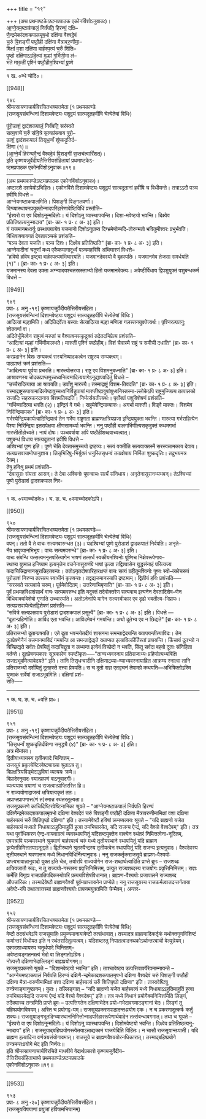 +++
title = "१९"

+++
(अथ प्रथमाष्टकेऽष्टमप्रपाठक एकोनविंशोऽनुवाकः)।  
आ॒ग्ने॒यम॒ष्टाक॑पालं॒ निर्व॑पति॒ हिर॑ण्यं॒ दक्षि–  
णै॒न्द्रमेका॑दशकपालमृष॒भो दक्षि॑णा वैश्वदे॒वं  
च॒रुं पि॒शङ्गी॑ पष्ठौ॒ही दक्षि॑णा मैत्रावरु॒णीमा॒–  
मिक्षां॑ व॒शा दक्षि॑णा बार्हस्प॒त्यं च॒रुँ शि॑ति–  
पृ॒ष्ठो दक्षि॑णाऽऽदि॒त्यां म॒ल्हां ग॒र्भिणी॒मा ल॑–  
भते मारु॒तीं पृश्निं॑ पष्ठौ॒हीम॒श्विभ्यां॑ पू॒ष्णे  
–––––––––––––––––––––––––––––––––––––––––––––––  
१ ख. ०न्धे चोदि०।

[[948]]

९४८  
श्रीमत्सायणाचार्यविरचितभाष्यत्तमेता [१ प्रथमकाण्डे  
(राजसूयसंबन्धिनां दिशामवेष्टयः पशुद्वयं सात्यदूतहवींषि चेत्येतेषां विधिः)

पु॑रो॒डाशं॒ द्वाद॑शकपालं॒ निर्व॑पति॒ सर॑स्वते  
सत्य॒वाचे॑ च॒रुँ स॑वि॒त्रे स॒त्यप्र॑सवाय पुरो॒–  
डाशं॒ द्वाद॑शकपालं तिसृध॒न्वँ शु॑ष्कदृ॒तिर्द–  
क्षि॑णा (१)॥  
(आ॒ग्ने॒यँ हिर॑ण्यमै॒न्द्रं वै॑श्वदे॒वं पि॒शङ्गी॑ स॒प्तच॑त्वारिँशत्)।  
इति कृष्णयजुर्वेदीयतैत्तिरीयसंहितायां प्रथमाष्टकेऽ-  
ष्टमप्रपाठक एकोनविंशोऽनुवाकः॥१९॥  
––––––––––  
(अथ प्रथमकाण्डेऽष्टमप्रपाठक एकोनविंशोऽनुवाकः)।  
अष्टादशे दशपेयोऽभिहितः। एकोनविंशे दिशामवेष्टयः पशुद्वयं सात्वदूतानां हवींषि च विधीयन्ते। तत्राऽऽदौ पञ्च हवींषि विधत्ते –  
आग्नेयमष्टाकपालमिति। पिशङ्गी पिङ्गलवर्णा।  
दिग्व्यास्थापनप्रयुक्तोन्मादपरिहारेणावेष्टिविधिं प्रस्तौति–  
“ईश्वरो वा एव दिशोऽनून्मदितोः। यं दिशोऽनु व्यास्थापयन्ति। दिशा-मवेष्टयो भवन्ति। दिक्ष्वेव प्रतितिष्ठत्यनुन्मादाय" [ब्रा॰ का॰ १ प्र॰ ८ अ॰ ३] इति।  
यं यजमानमध्वर्युः प्रस्थापयत्येष यजमानो दिशोऽनुप्राप्य दिग्भ्रमेणोन्मदि-तोरुन्मतो भवितुमीश्वरः प्रभुर्भवति। विधिवाक्यावगतं देवतापञ्चकं प्रशंसति–  
“पञ्च देवता यजति। पञ्च दिशः। दिक्ष्वेव प्रतितिष्ठति" [ब्रा॰ का॰ १ प्र॰ ८ अ॰ ३] इति।  
आग्नेयादीनां चतुर्णां मध्य एकैकयागादूर्ध्वं पञ्चमहविषि अभिघारणं विधत्ते–  
“हविषो हविष इष्ट्वा बार्हस्पत्यमभिघारयति। यजमानदेवस्यो वै बृहस्पतिः। यजमानमेव तेजसा समर्धयति (१)"। [ब्रा॰ का॰ १ प्र॰ ८ अ॰ ३] इति।  
यजमानस्य देवता उक्ता अग्न्यादयश्चतस्रस्ताभ्यो हितो यजमानदेवत्यः। अवेष्टीर्विधाय द्विपशुयुक्तं पशुबन्धकर्म विधत्ते –

[[949]]

९४९  
प्रपा॰ ८ अनु ॰१९] कृष्णायजुर्वेदीयतैत्तिरीयसंहिता।  
(राजसूयसंबन्धिनां दिशामवेष्टयः पशुद्वयं सात्यदूतहवींषि चेत्येतेषां विधिः )  
आदित्यां मल्हामिति। अदितिदर्वेता यस्याः सेत्यादित्या मल्हा मणिला गलस्तनयुक्तेत्यर्थः। पृश्निरल्पतनुः श्वेतवर्णा वा।  
अदितेर्भूमित्वेन राष्ट्रत्वं मरुतां च वैश्यत्वमसकृदुक्तं तदेतदभिप्रेत्य प्रशंसति–  
“आदित्यां मल्हां गर्भिणीमालभते। मारुतीं पृश्निं पष्ठौहीम्। विशं चैवास्मै राष्ट्रं च समीची दधाति” [ब्रा॰ का॰ १ प्र॰ ८ अ॰ ३] इति।  
करप्रदानेन विशः सम्यक्त्वं सस्यनिष्पादकत्वेन राष्ट्रस्य सम्यक्त्वम्।  
पाठप्राप्तं क्रमं प्रशंसति––  
“आदित्यया पूर्वया प्रचरति। मारुत्योत्तरया। राष्ट्र एव विशमनुबध्नाति" [ब्रा॰ का॰ १ प्र॰ ८ अ॰ ३] इति।  
आश्रावणस्य चोदकप्राप्तमुच्चध्वनित्वमादित्ययागेऽनूद्यापवदितुं विधत्ते –  
"उच्‍चैरादित्याया आ श्रावयति। उपाँशु मारुत्यै। तस्माद्राष्ट्रं विशम-तिवदति" [ब्रा॰ का॰ १ प्र॰ ८ अ॰ ३] इति।  
यस्माद्राष्ट्ररूपायामादित्येष्टावुच्चध्वनिर्विड्रूपायां मारुतीष्टावुपांशुध्वनिस्तस्मा-ल्लोकेऽपि राष्ट्रमुज्जित्य तत्पालको राजादिः सहस्रकरदानाय विशमतिवदति। निर्भर्त्सयतीत्यर्थः। पृर्वोक्तं पशुविशेषणं प्रशंसति–  
"गर्भिण्यादित्या भवति (२)। इन्द्रियं वै गर्भः। राष्ट्रमेवेन्द्रियाव्याकः। अगर्भा मारुती। विड्वै मारुतः। विशमेव निरिन्द्रियामकः” [ब्रा॰ का॰ १ प्र॰ ८ अ॰ ३] इति।  
गर्भस्येन्द्रियकार्यत्वादिन्द्रियत्वं तेन गर्भेण राष्ट्रगता ब्राह्मणक्षत्रियप्रजा इन्द्रिययुक्ता भवन्ति। मारुत्या गर्भराहित्येन वैश्या निरिन्द्रिया इतरापेक्षया क्षीणसामर्थ्या भवन्ति। ननु पष्ठौही बालगर्भिणीत्यसकृदुक्तं कथमगर्भा मारुतीतीहोच्यते। नायं दोषः। पञ्चवर्षाया अपि पष्ठौहीशब्दवाच्यत्वात्।  
पशुबन्धं विधाय सात्यदूतानां हवींषि विधत्ते –  
अश्विभ्यां पूष्ण इति। पूष्णे चेति देवतासमुच्चयो द्रष्टव्यः। सत्यं वक्तीति सत्यवाक्तस्मै सरस्वन्नामकाय देवाय। सत्यप्रसवायामोघानुज्ञाय। तिसृभिरिषु-भिर्युक्तं धनुस्तिसृधन्वं तत्प्रक्षेपाय निर्मिता शुष्कदृतिः। तदुभयमत्र देयम्।  
तेषु हविःषु प्रथमं प्रशंसति–  
"देवासुराः संयत्ता आसन्। ते देवा अश्विनोः पूषन्वाचः सत्यँ संनिधाय। अनृतेनासुरानभ्यभवन्। तेऽश्विभ्यां पूष्णे पुरोडाशं द्वादशकपाल निर-  
________________________________________________  
१ क. ०स्माच्‍चोदके०। घ. ङ. च. ०स्माच्‍चोदकोऽपि।

[[950]]

९५०  
श्रीमत्सायणाचार्यविरचितभाष्यत्तमेता [१ प्रथमकाण्डे––  
(राजसूयसंबन्धिनां दिशामवेष्टयः पशुद्वयं सात्यदूतहवींषि चेत्येतेषां विधिः)  
वपन्। ततो वै ते वाचः सत्यमवारुन्धत (३)। यदश्विभ्यां पूष्णे पुरोडाशं द्वादकपालं निर्वपति। अनृते–  
नैव भ्रावृव्यानभिभूय। वाचः सत्यमवरुन्धे” [ब्रा॰ का॰ १ प्र॰ ८ अ॰ ३] इति।  
वाचः संबन्धि यत्सत्यमनृतपरित्यागेन भाषणं तत्सर्धं स्वकीयमश्विनोः पूष्णिच निक्षेपरूपेणाव–  
स्थाप्य युष्मान्न हनिष्याम इत्यनृतेन वचनेनासुराणंग्रे भाषां कृत्वा तद्विश्वासेन युद्धसंनाहं परित्यज्य कदाचिन्निद्राणानसुरान्निहतवन्तः। ततोऽनृतदोषपरिहारक्षप्तं वाचः सत्यं ग्रहीतुमश्विनोः पूष्णः स्वो–त्कोचरूपं पुरोडाशं निरुप्य तत्सत्य स्वाधीनं कृतवन्तः। तद्वद्यजमानस्यापि द्रष्टब्यम्। द्वितीयं हविः प्रशंसति–––  
“सरस्वते सत्यवाचे चरुम्। पूर्वमेवोदितम्। उत्तरेणाभिमृणाति" [ब्रा॰ का॰ १ प्र॰ ८ अ॰ ३] इति।  
पूर्वं प्रथमहविःप्रशंसार्थं वाचः सत्यमवरुन्ध इति यदुक्तं तदेवोक्तरेण सत्यवाच इत्यनेन देवतादिशेष–णेन विधिवाक्यविशेषो गृणाति उच्‍चारयति। अतोऽनेनापि यागेन सत्यस्वीकार एव दृढो भवतीत्य–भिप्रायः।  
सत्यप्रसवायेत्येतद्विशेषणं प्रशंसति–––  
“सवित्रे सत्यप्रसवाय पुरोडाशं द्वादशकपालं प्रसूत्यै" [ब्रा॰ का॰ १ प्र॰ ८ अ॰ ३] इति। विधत्ते ––  
“दूतान्प्रहिणोति। आविद एता भवन्ति। आविदमेवनं गमयन्ति। अथो दूतेभ्य एव न छिद्यते" [ब्रा॰ का॰ १ प्र॰ ८ अ॰ ३] इति।  
प्रतिराजभ्यो दूतान्प्रषयति। एते दूता भवन्त्येतदीयं शासनमा समन्ताद्वेदयन्ति ख्यापयन्तीत्याविदः। तेन दूतप्रेषणेनैनं यजमानमाविदं गमयन्ति आ समन्ताद्वेद्यते ख्याप्यत इत्यावित्कीर्तिस्तां प्रापयन्ति। किंचायं दूतभ्यो न विच्छिद्यते सर्वतः प्रेषयितुं कदाचिद्दूता न लभ्यन्त इत्येवं विच्छेदो न भवति, किंतु सर्वदा बहवो दूताः संनिहिता वर्तन्ते। दूतप्रेषणमकारः सूत्रकारेण स्पष्टीकृतः–––"तान्यभ्यवस्नाय प्रतिराजाभ्यः प्रहिणोत्यभ्यषिक्षि राजाऽभूवमित्यावेदयते" इति। तानि तिसृधन्वादीनि दक्षिणाद्रव्या–ण्याभ्यवस्नायाव्रित आक्रम्य स्नात्वा तानि प्रतिराजभ्यो दर्शयितुं दूतहस्ते दत्त्वा प्रेषयति। स च दूतो राज्ञ एतद्वचनं तेषामग्रे कथयति––अभिषिक्तोऽस्मि युष्माकं सर्वेषां राजाऽभूवमिति। दक्षिणां प्रशं–  
सति–––  
_______________________________________________________________________  
१ क. घ. ङ. च. ०वति प्रा०।

[[951]]

९५१  
प्रपा॰ ८ अनु ॰१९] कृष्णायजुर्वेदीयतैत्तिरीयसंहिता।  
(राजसूयसंबन्धिनां दिशामवेष्टयः पशुद्वयं सात्यदूतहवींषि चेत्येतेषां विधिः )  
"तिसृधन्वँ शुष्कदृतिर्दक्षिणा समृद्ध्यै (४)" [ब्रा॰ का॰ १ प्र॰ ८ अ॰ ३] इति।  
अत्र मीमांसा।  
द्वितीयाध्यायस्य तृतीयपादे चिन्तितम् –  
राजसूयं प्रकृत्येष्टिरवेष्ट्याख्या श्रुताऽत्र तु।  
विप्रक्षत्रियविड्भेदाद्धविषां व्यत्ययः क्रमे॥  
विप्रादेरनुवादः स्यात्प्रापणं वाऽनुवादगीः।  
व्यत्ययाय त्रयाणां च राजत्वात्प्राप्तिरस्ति हि॥  
न राज्ययोगाद्राजत्वं क्षत्रियत्वकृतं ततः।  
अप्राप्तप्रापणात्त(णं त)स्मान्न रथंतरतुल्यता॥  
राजसूप्रकरणे काचिदिष्टिरवेष्टिनामिका श्रूयते – "आग्नेयमष्टाकपालं निर्वपति हिरण्यं दक्षिणैन्द्रमेकादशकपालमृषभो दक्षिणा वेश्वदेवं चरुं पिशङ्गी पष्ठौही दक्षिणा मैत्रावरुणीमामिक्षां वशा दक्षिणा बार्हस्पत्यं चरुँ शितिपृष्ठो दक्षिणा" इति। तस्यामेवेष्टौ हविषां क्रमव्यत्ययः श्रूयते – "यदि ब्राह्मणो यजेत बार्हस्पत्यं मध्यतो निधायाऽऽहुतिमाहुतिं हुत्वा तमभिघारयेत्, यदि राजन्य ऐन्द्रं, यदि वैश्यो वैश्वदेवम्" इति। तत्र यथा पूर्वाधिकरण ऐन्द्र-वायवाग्रत्वं व्यवस्थापयितुं यदिशब्दयुक्तेन वाक्येन रथंतरं निमित्तत्वेना-नूदितम्, एवमत्रापि पञ्चमस्थाने श्रूयमाणं बार्हस्पत्यं चरुं मध्ये तृतीयस्थाने स्थापयितुं यदि ब्राह्मण इत्येतन्निमित्ततयाऽनूद्यते। द्वितीस्थाने श्रुतस्यैन्द्रस्य तृतीयत्वेन स्थापयितुं यदि राजन्य इत्यनुवादः। वैश्वदेवस्य तृतीयस्थाने श्रवणात्तत्र मध्ये निधानविधिर्नित्यानुवादः। ननु राजकर्तृकराजसूये ब्राह्मण-वैश्ययोः प्राप्त्यभावान्नानुवादो युक्त इति चेन्न, तयोरपि राज्ययोगेन राज-शब्दार्थत्वादिति प्राप्ते ब्रूमः – राजशब्दः क्षत्रियजातौ रूढः, न तु राज्ययो-गस्तस्य प्रवृत्तिनिमित्तम्, प्रत्युत राज्यशब्दस्य राजयोगः प्रवृत्तिनिमित्तम्। राज्ञः कर्मेति विगृह्य राजप्रातिपदिकस्योपरि प्रत्ययविशेषविधानात्। ब्राह्मण-वैश्ययोः प्रजापालने राज्यशब्द औपचारिकः। तस्मादेवेष्टौ ब्राह्मणवैश्यौ पूर्वमप्राप्तावनेन प्राप्येते। ननु राजसूयस्य राजकर्मत्वात्तदन्तर्गताया अवेष्टे-रपि तथात्वात्तस्यां ब्राह्मणवैश्ययोः प्रापणमयुक्तमिति चेन्मैवम्। अन्तर-

[[952]]

९५२  
श्रीमत्सायणाचार्यविरचितभाष्यत्तमेता [१ प्रथमकाण्डे––  
(राजसूयसंबन्धिनां दिशामवेष्टयः पशुद्वयं सात्यदूतहवींषि चेत्येतेषां विधिः)  
वेष्टौ तदसंभवेऽपि राजसूयाहिः प्रयुज्यमानायावेष्टौ तत्संभावात्। तस्मादत्र ब्राह्मणादिकर्तृकं यथोक्तगुणविशिष्टं कर्मान्तरं विधीयत इति न रथंतरादितुल्यत्वम्। यदिशब्दस्तु निपातत्वादनथकोऽर्थान्तरवाची वेत्युन्नेयम्। एकादशाध्यायस्य चतुर्थपादे चिन्तितम्–  
अवेष्टावङ्गतन्त्रत्वं भेदो वा लिङ्गतोऽग्रिमः।  
नोत्पत्तौ दक्षिणाभेदाल्लिङ्गं बाह्यप्रयोगगम्॥  
राजसूयप्रकरणे श्रूयते – "दिशामवेष्टयो भवन्ति” इति। ताश्चावेष्टय उत्पत्तिवाक्यैरेवमाम्नायन्ते – "आग्नेयमष्टाकपालं निर्वपति हिरण्यं दक्षिणै-न्द्रमेकादशकपालमृषभो दक्षिणा वैश्वदेवं चरुं पिशङ्गी पष्ठौही दक्षिणा मैत्रा-वरुणीमामिक्षां वशा दक्षिणा बार्हस्पत्यं चरुँ शितिपृष्ठो दक्षिणा" इति। तास्ववेष्टिषु तन्त्रेणाङ्गानुष्ठानम्। कुतः। तल्लिङ्गात् – "यदि ब्राह्मणो यजेत बार्हस्पत्यं मध्ये निधायाऽऽहुतिमाहुतिं हुत्वा तमभिघारयेद्यदि राजन्य ऐन्द्रं यदि वैश्यो वैश्वदेवम्” इति। तत्र मध्ये निधानं प्रयोगैक्यनिमित्तमिति लिङ्गं, तदैक्याच्‍च तन्त्रमिति प्राप्ते ब्रूमः – उत्पत्तिगतेन दक्षिणाभेदेन प्रयो-गभेदावगमादङ्गानां भेदः। लिङ्गं तु बहिष्प्रयोगविषयम्। अस्ति च प्रयोगद्व-यम्। राजसूयप्रकरणपाठादन्तःप्रयोग एकः। न च प्रकरणादुत्कर्षः कर्तुं शक्यः। राजसूयाङ्गभूतदिग्व्यास्थाननिमित्तोन्मादपरिहाररूपेणार्थवादेन तत्संबन्धावगमात्। तथा च श्रूयते – "ईश्वरो वा एष दिशोऽनून्मदितोः। यं दिशोऽनु व्यास्थापयन्ति। दिशोमवेष्टयो भवन्ति। दिक्ष्वेव प्रतितिष्ठत्यनु-न्मादाय" इति। राजसूयाद्बहिष्प्रयोगस्त्वेतयाऽन्नाद्यकामं याजयेदिति विहितः। न चासौ राजसूयान्तःपाती। यदि ब्राह्मण इत्यादिना वर्णत्रयसंयोगावमात्। राजसूये च ब्राह्मणवैश्ययोरनधिकारात्। तस्माद्बहिष्प्रयोगे तन्त्रमन्तःप्रयोगे भेद इति निर्णयः॥  
इति श्रीमत्सायणाचार्यविरचिते माधवीये वेदार्थप्रकाशे कृष्णयजुर्वेदीय–  
तैत्तिरीयसंहिताभाष्ये प्रथमकाण्डेऽष्टमप्रपाठके  
एकोनविंशोऽनुवाकः॥१९॥  
––––––––––

[[953]]

९५३  
प्रपा॰ ८ अनु ॰२०] कृष्णायजुर्वेदीयतैत्तिरीयसंहिता।  
(राजसूयविषयाणां प्रयुजां हविषामभिघानम्)  
